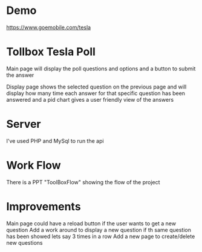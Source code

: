# Demo
https://www.goemobile.com/tesla

# Tollbox Tesla Poll

Main page will display the poll questions and options and a button to submit the answer

Display page shows the selected question on the previous page and will display how many time each answer for that specific question has been answered and a pid chart gives a user friendly view of the answers

# Server
I've used PHP and MySql to run the api

# Work Flow
There is a PPT "ToolBoxFlow" showing the flow of the project

# Improvements

Main page could have a reload button if the user wants to get a new question
Add a work around to display a new question if th same question has been showed lets say 3 times in a row
Add a new page to create/delete new questions
